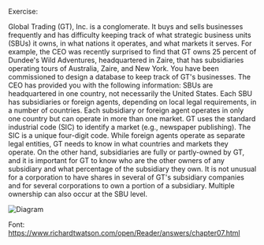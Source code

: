 Exercise:

Global Trading (GT), Inc. is a conglomerate. It buys and sells businesses frequently and has difficulty keeping track of what strategic business units (SBUs) it owns, in what nations it operates, and what markets it serves. For example, the CEO was recently surprised to find that GT owns 25 percent of Dundee's Wild Adventures, headquartered in Zaire, that has subsidiaries operating tours of Australia, Zaire, and New York. You have been commissioned to design a database to keep track of GT's businesses. The CEO has provided you with the following information: SBUs are headquartered in one country, not necessarily the United States. Each SBU has subsidiaries or foreign agents, depending on local legal requirements, in a number of countries. Each subsidiary or foreign agent operates in only one country but can operate in more than one market. GT uses the standard industrial code (SIC) to identify a market (e.g., newspaper publishing). The SIC is a unique four-digit code. While foreign agents operate as separate legal entities, GT needs to know in what countries and markets they operate. On the other hand, subsidiaries are fully or partly-owned by GT, and it is important for GT to know who are the other owners of any subsidiary and what percentage of the subsidiary they own. It is not unusual for a corporation to have shares in several of GT's subsidiary companies and for several corporations to own a portion of a subsidiary. Multiple ownership can also occur at the SBU level.

![Diagram](https://github.com/user-attachments/assets/40a9eee0-71c4-4860-a28a-707fbae6d5b6)

Font: https://www.richardtwatson.com/open/Reader/answers/chapter07.html 
